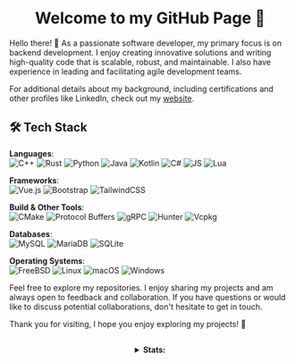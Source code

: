 <div align="center">

  # Welcome to my GitHub Page 🦊

</div>

Hello there! 👋 As a passionate software developer, my primary focus is on backend development. I enjoy creating innovative solutions and writing high-quality code that is scalable, robust, and maintainable. I also have experience in leading and facilitating agile development teams.

For additional details about my background, including certifications and other profiles like LinkedIn, check out my [website](https://ccmvn.co).

## 🛠 Tech Stack

**Languages**:  
![C++](https://img.shields.io/badge/-C++-blue?logo=cplusplus&style=for-the-badge&logoColor=white&color=333333) ![Rust](https://img.shields.io/badge/-Rust-orange?logo=rust&style=for-the-badge&logoColor=white&color=333333) ![Python](https://img.shields.io/badge/-Python-yellow?logo=python&style=for-the-badge&logoColor=white&color=333333) ![Java](https://img.shields.io/badge/-Java-red?logo=java&style=for-the-badge&logoColor=white&color=333333) ![Kotlin](https://img.shields.io/badge/-Kotlin-green?logo=kotlin&style=for-the-badge&logoColor=white&color=333333) ![C#](https://img.shields.io/badge/-C%23-purple?logo=c-sharp&style=for-the-badge&logoColor=white&color=333333) ![JS](https://img.shields.io/badge/-JS-yellow?logo=javascript&style=for-the-badge&logoColor=white&color=333333) ![Lua](https://img.shields.io/badge/-Lua-blueviolet?logo=lua&style=for-the-badge&logoColor=white&color=333333)

**Frameworks**:  
![Vue.js](https://img.shields.io/badge/-Vue.js-brightgreen?logo=vue.js&style=for-the-badge&logoColor=white&color=333333) ![Bootstrap](https://img.shields.io/badge/-Bootstrap-purple?logo=bootstrap&style=for-the-badge&logoColor=white&color=333333) ![TailwindCSS](https://img.shields.io/badge/-TailwindCSS-blue?logo=tailwind-css&style=for-the-badge&logoColor=white&color=333333)

**Build & Other Tools**:  
![CMake](https://img.shields.io/badge/-CMake-red?logo=cmake&style=for-the-badge&logoColor=white&color=333333) ![Protocol Buffers](https://img.shields.io/badge/-Protocol%20Buffers-blue?logo=protobuf&style=for-the-badge&logoColor=white&color=333333) ![gRPC](https://img.shields.io/badge/-gRPC-green?logo=grpc&style=for-the-badge&logoColor=white&color=333333) ![Hunter](https://img.shields.io/badge/-Hunter-orange?style=for-the-badge&logoColor=white&color=333333) ![Vcpkg](https://img.shields.io/badge/-Vcpkg-lightgrey?style=for-the-badge&logoColor=white&color=333333)

**Databases**:  
![MySQL](https://img.shields.io/badge/-MySQL-blue?logo=mysql&style=for-the-badge&logoColor=white&color=333333) ![MariaDB](https://img.shields.io/badge/-MariaDB-brightgreen?logo=mariadb&style=for-the-badge&logoColor=white&color=333333) ![SQLite](https://img.shields.io/badge/-SQLite-yellow?logo=sqlite&style=for-the-badge&logoColor=white&color=333333)

**Operating Systems**:  
![FreeBSD](https://img.shields.io/badge/-FreeBSD-red?logo=freebsd&style=for-the-badge&logoColor=white&color=333333) ![Linux](https://img.shields.io/badge/-Linux-green?logo=linux&style=for-the-badge&logoColor=white&color=333333) ![macOS](https://img.shields.io/badge/-macOS-black?logo=apple&style=for-the-badge&logoColor=white&color=333333) ![Windows](https://img.shields.io/badge/-Windows-blue?logo=windows&style=for-the-badge&logoColor=white&color=333333)

Feel free to explore my repositories. I enjoy sharing my projects and am always open to feedback and collaboration. If you have questions or would like to discuss potential collaborations, don't hesitate to get in touch.

Thank you for visiting, I hope you enjoy exploring my projects! 🦊

##

<div align="center">
  <details>
    <summary><b>Stats:</b></summary>
    <img src="https://github.com/ccmvn/ccmvn/blob/master/generated/overview.svg#gh-dark-mode-only" alt="overview">
    <img src="https://github.com/ccmvn/ccmvn/blob/master/generated/languages.svg#gh-dark-mode-only" alt="languages">
  </details>
</div>
